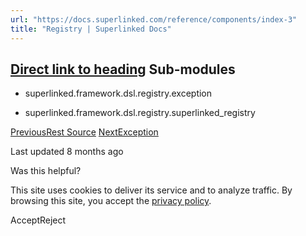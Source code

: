 ```yaml
---
url: "https://docs.superlinked.com/reference/components/index-3"
title: "Registry | Superlinked Docs"
---
```


## [Direct link to heading](https://docs.superlinked.com/reference/components/index-3\#sub-modules)    Sub-modules

- superlinked.framework.dsl.registry.exception

- superlinked.framework.dsl.registry.superlinked\_registry


[PreviousRest Source](https://docs.superlinked.com/reference/components/index-2/rest_source) [NextException](https://docs.superlinked.com/reference/components/index-3/exception)

Last updated 8 months ago

Was this helpful?

This site uses cookies to deliver its service and to analyze traffic. By browsing this site, you accept the [privacy policy](https://superlinked.com/policies/privacy-policy).

AcceptReject
